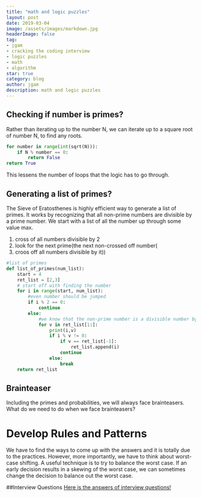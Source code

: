 ```yaml
---
title: "math and logic puzzles"
layout: post
date: 2019-03-04
image: /assets/images/markdown.jpg
headerImage: false
tag:
- jgam
- cracking the coding interview
- logic puzzles
- math
- algorithm
star: true
category: blog
author: jgam
description: math and logic puzzles
---
```


## Checking if number is primes?
Rather than iterating up to the number N, we can iterate up to a square root of number N, to find any roots.
```python
for number in range(int(sqrt(N))):
	if N % number == 0:
		return False
return True
```

This lessens the number of loops that the logic has to go through.

## Generating a list of primes?
The Sieve of Eratosthenes is highly efficient way to generate a list of primes. It works by recognizing that all non-prime numbers are divisible by a prime number. We start with a list of all the number up through some value max.

1. cross of all numbers divisible by 2
2. look for the next prime(the next non-crossed off number(
3. croos off all numbers divisible by it))

```python
#list of primes
def list_of_primes(num_list):
	start = 4
	ret_list = [2,3]
	# start off with finding the number
	for i in range(start, num_list):
		#even number should be jumped
		if i % 2 == 0:
			continue
		else:
			#we know that the non-prime number is a divisible number by prime number
			for v in ret_list[1:]:
				print(i,v)
				if i % v != 0:
					if v == ret_list[-1]:
						ret_list.append(i)
					continue
				else:
					break
	return ret_list
```

##  Brainteaser
Including the primes and probabilities, we will always face brainteasers. What do we need to do when we face brainteasers?
# Develop Rules and Patterns
We have to find the ways to come up with the answers and it is totally due to the practices.
However, more importantly, we have to think about worst-case shifting.  A useful technique is to try to balance the worst case. If an early decision results in a skewing of the worst case, we can sometimes change the decision to balance out the worst case.

##Interview Questions
[Here is the answers of interview questions!](https://github.com/jgam/crackingthecoding/tree/master/chpt6)